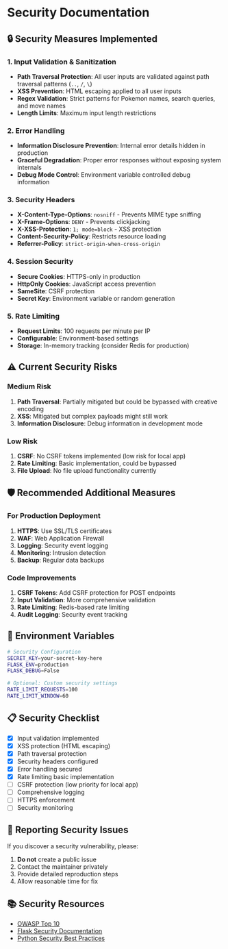 # Security Documentation

## 🔒 Security Measures Implemented

### 1. **Input Validation & Sanitization**
- **Path Traversal Protection**: All user inputs are validated against path traversal patterns (`..`, `/`, `\`)
- **XSS Prevention**: HTML escaping applied to all user inputs
- **Regex Validation**: Strict patterns for Pokemon names, search queries, and move names
- **Length Limits**: Maximum input length restrictions

### 2. **Error Handling**
- **Information Disclosure Prevention**: Internal error details hidden in production
- **Graceful Degradation**: Proper error responses without exposing system internals
- **Debug Mode Control**: Environment variable controlled debug information

### 3. **Security Headers**
- **X-Content-Type-Options**: `nosniff` - Prevents MIME type sniffing
- **X-Frame-Options**: `DENY` - Prevents clickjacking
- **X-XSS-Protection**: `1; mode=block` - XSS protection
- **Content-Security-Policy**: Restricts resource loading
- **Referrer-Policy**: `strict-origin-when-cross-origin`

### 4. **Session Security**
- **Secure Cookies**: HTTPS-only in production
- **HttpOnly Cookies**: JavaScript access prevention
- **SameSite**: CSRF protection
- **Secret Key**: Environment variable or random generation

### 5. **Rate Limiting**
- **Request Limits**: 100 requests per minute per IP
- **Configurable**: Environment-based settings
- **Storage**: In-memory tracking (consider Redis for production)

## ⚠️ **Current Security Risks**

### **Medium Risk**
1. **Path Traversal**: Partially mitigated but could be bypassed with creative encoding
2. **XSS**: Mitigated but complex payloads might still work
3. **Information Disclosure**: Debug information in development mode

### **Low Risk**
1. **CSRF**: No CSRF tokens implemented (low risk for local app)
2. **Rate Limiting**: Basic implementation, could be bypassed
3. **File Upload**: No file upload functionality currently

## 🛡️ **Recommended Additional Measures**

### **For Production Deployment**
1. **HTTPS**: Use SSL/TLS certificates
2. **WAF**: Web Application Firewall
3. **Logging**: Security event logging
4. **Monitoring**: Intrusion detection
5. **Backup**: Regular data backups

### **Code Improvements**
1. **CSRF Tokens**: Add CSRF protection for POST endpoints
2. **Input Validation**: More comprehensive validation
3. **Rate Limiting**: Redis-based rate limiting
4. **Audit Logging**: Security event tracking

## 🔧 **Environment Variables**

```bash
# Security Configuration
SECRET_KEY=your-secret-key-here
FLASK_ENV=production
FLASK_DEBUG=False

# Optional: Custom security settings
RATE_LIMIT_REQUESTS=100
RATE_LIMIT_WINDOW=60
```

## 📋 **Security Checklist**

- [x] Input validation implemented
- [x] XSS protection (HTML escaping)
- [x] Path traversal protection
- [x] Security headers configured
- [x] Error handling secured
- [x] Rate limiting basic implementation
- [ ] CSRF protection (low priority for local app)
- [ ] Comprehensive logging
- [ ] HTTPS enforcement
- [ ] Security monitoring

## 🚨 **Reporting Security Issues**

If you discover a security vulnerability, please:
1. **Do not** create a public issue
2. Contact the maintainer privately
3. Provide detailed reproduction steps
4. Allow reasonable time for fix

## 📚 **Security Resources**

- [OWASP Top 10](https://owasp.org/www-project-top-ten/)
- [Flask Security Documentation](https://flask-security.readthedocs.io/)
- [Python Security Best Practices](https://python-security.readthedocs.io/) 